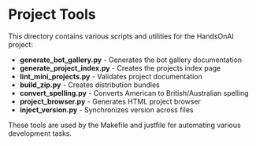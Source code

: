 # Project Tools

This directory contains various scripts and utilities for the HandsOnAI project:

- **generate_bot_gallery.py** - Generates the bot gallery documentation
- **generate_project_index.py** - Creates the projects index page
- **lint_mini_projects.py** - Validates project documentation
- **build_zip.py** - Creates distribution bundles
- **convert_spelling.py** - Converts American to British/Australian spelling
- **project_browser.py** - Generates HTML project browser
- **inject_version.py** - Synchronizes version across files

These tools are used by the Makefile and justfile for automating various development tasks.